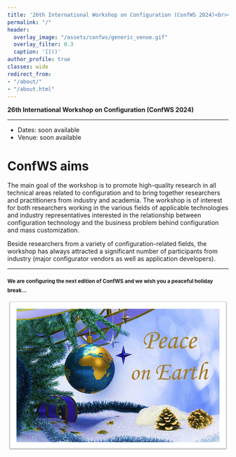 ```yaml
---
title: '26th International Workshop on Configuration (ConfWS 2024)<br><span style="font-size: 60%;">2024</span>'
permalink: "/"
header:
  overlay_image: "/assets/confws/generic_venue.gif"
  overlay_filter: 0.3
  caption: '[]()'
author_profile: true
classes: wide
redirect_from:
- "/about/"
- "/about.html"
---
```


**26th International Workshop on Configuration (ConfWS 2024)**

---
- Dates: soon available
- Venue: soon available

# ConfWS aims
The main goal of the workshop is to promote high-quality research in all technical areas related to configuration and to bring together researchers and practitioners from industry and academia. The workshop is of interest for both researchers working in the various fields of applicable technologies and industry representatives interested in the relationship between configuration technology and the business problem behind configuration and mass customization.

Beside researchers from a variety of configuration-related fields, the workshop has always attracted a significant number of participants from industry (major configurator vendors as well as application developers).

---

<sub>**We are configuring the next edition of ConfWS and we wish you a peaceful holiday break...**</sub>

![ConfWS'24](/assets/confws/peace_on_earth.jpg "ConfWS'24")

